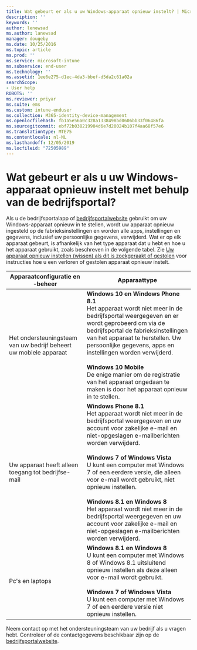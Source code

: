 ```yaml
---
title: Wat gebeurt er als u uw Windows-apparaat opnieuw instelt? | Microsoft Docs
description: ''
keywords: ''
author: lenewsad
ms.author: lanewsad
manager: dougeby
ms.date: 10/25/2016
ms.topic: article
ms.prod: ''
ms.service: microsoft-intune
ms.subservice: end-user
ms.technology: ''
ms.assetid: 1ee6e275-d1ec-4da3-bbef-d5da2c61a02a
searchScope:
- User help
ROBOTS: ''
ms.reviewer: priyar
ms.suite: ems
ms.custom: intune-enduser
ms.collection: M365-identity-device-management
ms.openlocfilehash: fb1a5e56a0c328a1338498bd0606bb33f06486fa
ms.sourcegitcommit: ebf72b038219904d6e7d20024b107f4aa68f57e6
ms.translationtype: MTE75
ms.contentlocale: nl-NL
ms.lasthandoff: 12/05/2019
ms.locfileid: "72505989"
---
```

# <a name="what-happens-if-you-reset-your-windows-device-using-the-company-portal"></a>Wat gebeurt er als u uw Windows-apparaat opnieuw instelt met behulp van de bedrijfsportal?

Als u de bedrijfsportalapp of [bedrijfsportalwebsite](reset-erase-your-device-cpwebsite.md) gebruikt om uw Windows-apparaat opnieuw in te stellen, wordt uw apparaat opnieuw ingesteld op de fabrieksinstellingen en worden alle apps, instellingen en gegevens, inclusief uw persoonlijke gegevens, verwijderd. Wat er op elk apparaat gebeurt, is afhankelijk van het type apparaat dat u hebt en hoe u het apparaat gebruikt, zoals beschreven in de volgende tabel. Zie [Uw apparaat opnieuw instellen (wissen) als dit is zoekgeraakt of gestolen](reset-erase-your-device-cpwebsite.md) voor instructies hoe u een verloren of gestolen apparaat opnieuw instelt.

|Apparaatconfiguratie en -beheer|Apparaattype|
|---------------------------------------|---------------|
|Het ondersteuningsteam van uw bedrijf beheert uw mobiele apparaat|**Windows 10 en Windows Phone 8.1**</br>Het apparaat wordt niet meer in de bedrijfsportal weergegeven en er wordt geprobeerd om via de bedrijfsportal de fabrieksinstellingen van het apparaat te herstellen. Uw persoonlijke gegevens, apps en instellingen worden verwijderd. <br /><br />**Windows 10 Mobile**</br>De enige manier om de registratie van het apparaat ongedaan te maken is door het apparaat opnieuw in te stellen.|
|Uw apparaat heeft alleen toegang tot bedrijfse-mail|**Windows Phone 8.1**<br />Het apparaat wordt niet meer in de bedrijfsportal weergegeven en uw account voor zakelijke e-mail en niet-opgeslagen e-mailberichten worden verwijderd.<br /><br />**Windows 7 of Windows Vista**<br />U kunt een computer met Windows 7 of een eerdere versie, die alleen voor e-mail wordt gebruikt, niet opnieuw instellen.<br /><br />**Windows 8.1 en Windows 8**<br />Het apparaat wordt niet meer in de bedrijfsportal weergegeven en uw account voor zakelijke e-mail en niet-opgeslagen e-mailberichten worden verwijderd.|
|Pc's en laptops|**Windows 8.1 en Windows 8**<br />U kunt een computer met Windows 8 of Windows 8.1 uitsluitend opnieuw instellen als deze alleen voor e-mail wordt gebruikt.<br /><br />**Windows 7 of Windows Vista**<br />U kunt een computer met Windows 7 of een eerdere versie niet opnieuw instellen.|

Neem contact op met het ondersteuningsteam van uw bedrijf als u vragen hebt. Controleer of de contactgegevens beschikbaar zijn op de [bedrijfsportalwebsite](https://go.microsoft.com/fwlink/?linkid=2010980).
